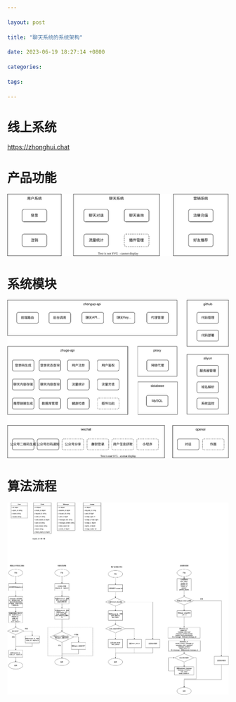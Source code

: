 ```yaml
---

layout: post

title: "聊天系统的系统架构"

date: 2023-06-19 18:27:14 +0800

categories:

tags:
   
---
```


# 线上系统
https://zhonghui.chat
   
# 产品功能
![functions.svg](../assets/images/2023-06-19-聊天系统的系统架构/functions.svg)


# 系统模块

![architecture.svg](../assets/images/2023-06-19-聊天系统的系统架构/architecture.svg)


# 算法流程

![architecture.svg](../assets/images/2023-06-19-聊天系统的系统架构/login.drawio.png)
